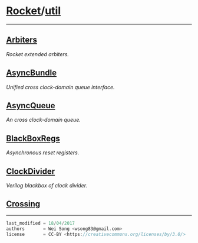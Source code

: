 [Rocket](Readme.md)/[util](https://github.com/ucb-bar/rocket-chip/tree/master/src/main/scala/util)
========================


**********************

[Arbiters](util/Arbiters.md)
----------------
*Rocket extended arbiters.*

[AsyncBundle](util/AsyncBundle.md)
----------------
*Unified cross clock-domain queue interface.*

[AsyncQueue](util/AsyncQueue.md)
----------------
*An cross clock-domain queue.*

[BlackBoxRegs](util/BlackBoxRegs.md)
----------------
*Asynchronous reset registers.*

[ClockDivider](util/ClockDivider.md)
----------------
*Verilog blackbox of clock divider.*

[Crossing](util/Crossing.md)
----------------


**********************

```scala
last_modified = 18/04/2017
authors       = Wei Song <wsong83@gmail.com>
license       = CC-BY <https://creativecommons.org/licenses/by/3.0/>
```
